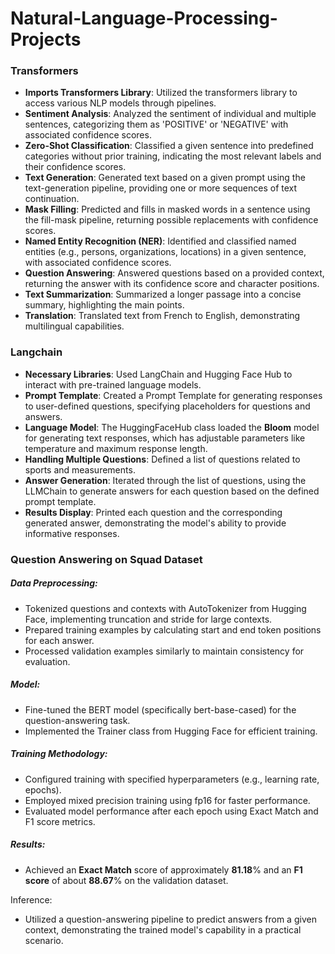 # Natural-Language-Processing-Projects

### Transformers

- **Imports Transformers Library**: Utilized the transformers library to access various NLP models through pipelines.
- **Sentiment Analysis**: Analyzed the sentiment of individual and multiple sentences, categorizing them as 'POSITIVE' or 'NEGATIVE' with associated confidence scores.
- **Zero-Shot Classification**: Classified a given sentence into predefined categories without prior training, indicating the most relevant labels and their confidence scores.
- **Text Generation**: Generated text based on a given prompt using the text-generation pipeline, providing one or more sequences of text continuation.
- **Mask Filling**: Predicted and fills in masked words in a sentence using the fill-mask pipeline, returning possible replacements with confidence scores.
- **Named Entity Recognition (NER)**: Identified and classified named entities (e.g., persons, organizations, locations) in a given sentence, with associated confidence scores.
- **Question Answering**: Answered questions based on a provided context, returning the answer with its confidence score and character positions.
- **Text Summarization**: Summarized a longer passage into a concise summary, highlighting the main points.
- **Translation**: Translated text from French to English, demonstrating multilingual capabilities.



### Langchain

- **Necessary Libraries**: Used LangChain and Hugging Face Hub to interact with pre-trained language models.
- **Prompt Template**: Created a Prompt Template for generating responses to user-defined questions, specifying placeholders for questions and answers.
- **Language Model**: The HuggingFaceHub class loaded the **Bloom** model for generating text responses, which has adjustable parameters like temperature and maximum response length.
- **Handling Multiple Questions**: Defined a list of questions related to sports and measurements.
- **Answer Generation**: Iterated through the list of questions, using the LLMChain to generate answers for each question based on the defined prompt template.
- **Results Display**: Printed each question and the corresponding generated answer, demonstrating the model's ability to provide informative responses.



### Question Answering on Squad Dataset

##### Data Preprocessing:

- Tokenized questions and contexts with AutoTokenizer from Hugging Face, implementing truncation and stride for large contexts.
- Prepared training examples by calculating start and end token positions for each answer.
- Processed validation examples similarly to maintain consistency for evaluation.

##### Model:

- Fine-tuned the BERT model (specifically bert-base-cased) for the question-answering task.
- Implemented the Trainer class from Hugging Face for efficient training.

##### Training Methodology:

- Configured training with specified hyperparameters (e.g., learning rate, epochs).
- Employed mixed precision training using fp16 for faster performance.
- Evaluated model performance after each epoch using Exact Match and F1 score metrics.

##### Results:

- Achieved an **Exact Match** score of approximately **81.18**% and an **F1 score** of about **88.67**% on the validation dataset.

Inference:

- Utilized a question-answering pipeline to predict answers from a given context, demonstrating the trained model's capability in a practical scenario.
